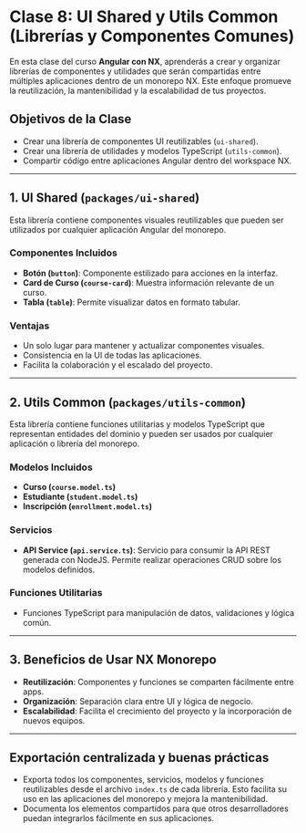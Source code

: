 # Clase 8: UI Shared y Utils Common (Librerías y Componentes Comunes)

En esta clase del curso **Angular con NX**, aprenderás a crear y organizar librerías de componentes y utilidades que serán compartidas entre múltiples aplicaciones dentro de un monorepo NX. Este enfoque promueve la reutilización, la mantenibilidad y la escalabilidad de tus proyectos.

## Objetivos de la Clase

- Crear una librería de componentes UI reutilizables (`ui-shared`).
- Crear una librería de utilidades y modelos TypeScript (`utils-common`).
- Compartir código entre aplicaciones Angular dentro del workspace NX.

---

## 1. UI Shared (`packages/ui-shared`)

Esta librería contiene componentes visuales reutilizables que pueden ser utilizados por cualquier aplicación Angular del monorepo.

### Componentes Incluidos

- **Botón (`button`)**: Componente estilizado para acciones en la interfaz.
- **Card de Curso (`course-card`)**: Muestra información relevante de un curso.
- **Tabla (`table`)**: Permite visualizar datos en formato tabular.

### Ventajas

- Un solo lugar para mantener y actualizar componentes visuales.
- Consistencia en la UI de todas las aplicaciones.
- Facilita la colaboración y el escalado del proyecto.

---

## 2. Utils Common (`packages/utils-common`)

Esta librería contiene funciones utilitarias y modelos TypeScript que representan entidades del dominio y pueden ser usados por cualquier aplicación o librería del monorepo.

### Modelos Incluidos

- **Curso (`course.model.ts`)**
- **Estudiante (`student.model.ts`)**
- **Inscripción (`enrollment.model.ts`)**

### Servicios

- **API Service (`api.service.ts`)**: Servicio para consumir la API REST generada con NodeJS. Permite realizar operaciones CRUD sobre los modelos definidos.

### Funciones Utilitarias

- Funciones TypeScript para manipulación de datos, validaciones y lógica común.

---

## 3. Beneficios de Usar NX Monorepo

- **Reutilización**: Componentes y funciones se comparten fácilmente entre apps.
- **Organización**: Separación clara entre UI y lógica de negocio.
- **Escalabilidad**: Facilita el crecimiento del proyecto y la incorporación de nuevos equipos.

---

## Exportación centralizada y buenas prácticas

- Exporta todos los componentes, servicios, modelos y funciones reutilizables desde el archivo `index.ts` de cada librería. Esto facilita su uso en las aplicaciones del monorepo y mejora la mantenibilidad.
- Documenta los elementos compartidos para que otros desarrolladores puedan integrarlos fácilmente en sus aplicaciones.
